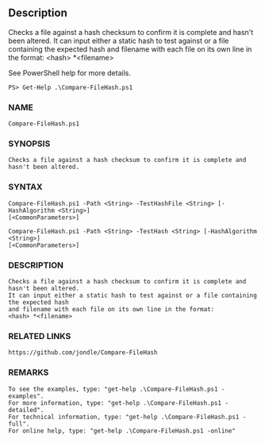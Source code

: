 ## Description
Checks a file against a hash checksum to confirm it is complete and hasn't been altered.
It can input either a static hash to test against or a file containing the expected hash
and filename with each file on its own line in the format:
\<hash\> \*\<filename\>

See PowerShell help for more details.

`
PS> Get-Help .\Compare-FileHash.ps1
`

### NAME
    Compare-FileHash.ps1

### SYNOPSIS
    Checks a file against a hash checksum to confirm it is complete and hasn't been altered.


### SYNTAX
    Compare-FileHash.ps1 -Path <String> -TestHashFile <String> [-HashAlgorithm <String>]
    [<CommonParameters>]

    Compare-FileHash.ps1 -Path <String> -TestHash <String> [-HashAlgorithm <String>]
    [<CommonParameters>]


### DESCRIPTION
    Checks a file against a hash checksum to confirm it is complete and hasn't been altered.
    It can input either a static hash to test against or a file containing the expected hash
    and filename with each file on its own line in the format:
    <hash> *<filename>


### RELATED LINKS
    https://github.com/jondle/Compare-FileHash

### REMARKS
    To see the examples, type: "get-help .\Compare-FileHash.ps1 -examples".
    For more information, type: "get-help .\Compare-FileHash.ps1 -detailed".
    For technical information, type: "get-help .\Compare-FileHash.ps1 -full".
    For online help, type: "get-help .\Compare-FileHash.ps1 -online"